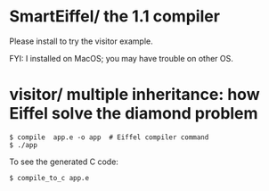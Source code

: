 # SmartEiffel/ the 1.1 compiler

Please install to try the visitor example.

FYI: I installed on MacOS; you may have trouble on other OS.


# visitor/ multiple inheritance: how Eiffel solve the diamond problem
```
$ compile  app.e -o app  # Eiffel compiler command
$ ./app
```

To see the generated C code:
```
$ compile_to_c app.e
```

